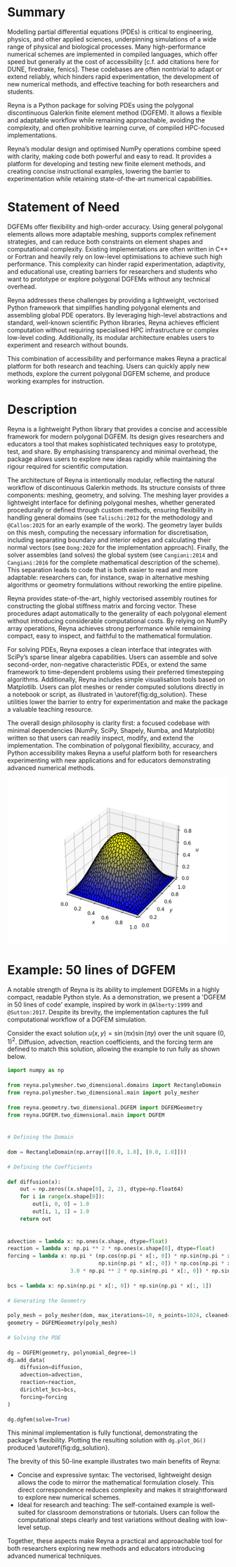 # Summary

Modelling partial differential equations (PDEs) is critical to engineering, physics, and other applied sciences, 
underpinning simulations of a wide range of physical and biological processes. Many high-performance numerical schemes 
are implemented in compiled languages, which offer speed but generally at the cost of accessibility [c.f. add citations here for DUNE, firedrake, fenics]. These 
codebases are often nontrivial to adapt or extend reliably, which hinders rapid experimentation, the development of 
new numerical methods, and effective teaching for both researchers and students.

Reyna is a Python package for solving PDEs using the polygonal discontinuous Galerkin finite element method (DGFEM). It 
allows a flexible and adaptable workflow while remaining approachable, avoiding the complexity, and often prohibitive 
learning curve, of compiled HPC-focused implementations.

Reyna’s modular design and optimised NumPy operations combine speed with clarity, making code both powerful and easy to
read. It provides a platform for developing and testing new finite element methods, and creating concise instructional 
examples, lowering the barrier to experimentation while retaining state-of-the-art numerical capabilities.

# Statement of Need

DGFEMs offer flexibility and high-order accuracy. Using general polygonal elements allows more adaptable meshing, 
supports complex refinement strategies, and can reduce both constraints on element shapes and computational complexity. 
Existing implementations are often written in C++ or Fortran and heavily rely on low-level optimisations to achieve such
high performance. This complexity can hinder rapid experimentation, adaptivity, and educational use, creating 
barriers for researchers and students who want to prototype or explore polygonal DGFEMs without any technical 
overhead.

Reyna addresses these challenges by providing a lightweight, vectorised Python framework that simplifies handling 
polygonal elements and assembling global PDE operators. By leveraging high-level abstractions and standard, well-known 
scientific Python libraries, Reyna achieves efficient computation without requiring specialised HPC infrastructure or 
complex low-level coding. Additionally, its modular architecture enables users to experiment and research without 
bounds.

This combination of accessibility and performance makes Reyna a practical platform for both research and teaching. 
Users can quickly apply new methods, explore the current polygonal DGFEM scheme, and produce working examples
for instruction.

# Description

Reyna is a lightweight Python library that provides a concise and accessible framework for modern polygonal DGFEM. Its
design gives researchers and educators a tool that makes sophisticated techniques easy to prototype, test, and 
share. By emphasising transparency and minimal overhead, the package allows users to explore new ideas rapidly while 
maintaining the rigour required for scientific computation.

The architecture of Reyna is intentionally modular, reflecting the natural workflow of discontinuous Galerkin methods. 
Its structure consists of three components: meshing, geometry, and solving. The meshing layer provides a lightweight 
interface for defining polygonal meshes, whether generated procedurally or defined through custom methods, ensuring 
flexibility in handling general domains (see `Talischi:2012` for the methodology and `@Calloo:2025` for an early example 
of the work). The geometry layer builds on this mesh, computing the necessary information for discretisation, including 
separating boundary and interior edges and calculating their normal vectors (see `Dong:2020` for the implementation 
approach). Finally, the solver assembles (and solves) the global system (see `Cangiani:2014` and `Cangiani:2016` for the 
complete mathematical description of the scheme). This separation leads to code that is both easier to read and more 
adaptable: researchers can, for instance, swap in alternative meshing algorithms or geometry formulations without 
reworking the entire pipeline.

Reyna provides state-of-the-art, highly vectorised assembly routines for constructing the global stiffness matrix and 
forcing vector. These procedures adapt automatically to the generality of each polygonal element without introducing 
considerable computational costs. By relying on NumPy array operations, Reyna achieves strong performance while 
remaining compact, easy to inspect, and faithful to the mathematical formulation.

For solving PDEs, Reyna exposes a clean interface that integrates with SciPy’s sparse linear algebra capabilities. Users 
can assemble and solve second-order, non-negative characteristic PDEs, or extend the same framework to time-dependent 
problems using their preferred timestepping algorithms. Additionally, Reyna includes simple visualisation tools based on 
Matplotlib. Users can plot meshes or render computed solutions directly in a notebook or script, as illustrated in 
\autoref{fig:dg_solution}. These utilities lower the barrier to entry for experimentation and make the package a 
valuable teaching resource.

The overall design philosophy is clarity first: a focused codebase with minimal dependencies (NumPy, SciPy, Shapely, 
Numba, and Matplotlib) written so that users can readily inspect, modify, and extend the implementation. The combination 
of polygonal flexibility, accuracy, and Python accessibility makes Reyna a useful platform both for researchers 
experimenting with new applications and for educators demonstrating advanced numerical methods.

![DGFEM solution plotted with Reyna.\label{fig:dg_solution}](../branding/diff_adv_reac.png)

# Example: 50 lines of DGFEM

A notable strength of Reyna is its ability to implement DGFEMs in a highly compact, readable Python style. As a 
demonstration, we present a 'DGFEM in 50 lines of code' example, inspired by work in `@Alberty:1999` and `@Sutton:2017`. 
Despite its brevity, the implementation captures the full computational workflow of a DGFEM simulation.

Consider the exact solution $u(x, y) = \sin(\pi x)\sin(\pi y)$ over the unit square $(0, 1)^2$. Diffusion, advection, 
reaction coefficients, and the forcing term are defined to match this solution, allowing the example to run fully as 
shown below.

```python
import numpy as np

from reyna.polymesher.two_dimensional.domains import RectangleDomain
from reyna.polymesher.two_dimensional.main import poly_mesher

from reyna.geometry.two_dimensional.DGFEM import DGFEMGeometry
from reyna.DGFEM.two_dimensional.main import DGFEM


# Defining the Domain

dom = RectangleDomain(np.array([[0.0, 1.0], [0.0, 1.0]]))

# Defining the Coefficients

def diffusion(x):
    out = np.zeros((x.shape[0], 2, 2), dtype=np.float64)
    for i in range(x.shape[0]):
        out[i, 0, 0] = 1.0
        out[i, 1, 1] = 1.0
    return out


advection = lambda x: np.ones(x.shape, dtype=float)
reaction = lambda x: np.pi ** 2 * np.ones(x.shape[0], dtype=float)
forcing = lambda x: np.pi * (np.cos(np.pi * x[:, 0]) * np.sin(np.pi * x[:, 1]) +
                             np.sin(np.pi * x[:, 0]) * np.cos(np.pi * x[:, 1])) + \
                    3.0 * np.pi ** 2 * np.sin(np.pi * x[:, 0]) * np.sin(np.pi * x[:, 1])

bcs = lambda x: np.sin(np.pi * x[:, 0]) * np.sin(np.pi * x[:, 1])

# Generating the Geometry

poly_mesh = poly_mesher(dom, max_iterations=10, n_points=1024, cleaned=True)
geometry = DGFEMGeometry(poly_mesh)

# Solving the PDE

dg = DGFEM(geometry, polynomial_degree=1)
dg.add_data(
    diffusion=diffusion,
    advection=advection,
    reaction=reaction,
    dirichlet_bcs=bcs,
    forcing=forcing
)

dg.dgfem(solve=True)

```

This minimal implementation is fully functional, demonstrating the package's flexibility. Plotting the resulting 
solution with ```dg.plot_DG()``` produced \autoref{fig:dg_solution}.

The brevity of this 50-line example illustrates two main benefits of Reyna:

- Concise and expressive syntax: The vectorised, lightweight design allows the code to mirror the mathematical 
  formulation closely. This direct correspondence reduces complexity and makes it straightforward to explore new 
  numerical schemes.
- Ideal for research and teaching: The self-contained example is well-suited for classroom demonstrations or 
  tutorials. Users can follow the computational steps clearly and test variations without dealing with low-level setup.

Together, these aspects make Reyna a practical and approachable tool for both researchers exploring new methods and 
educators introducing advanced numerical techniques.